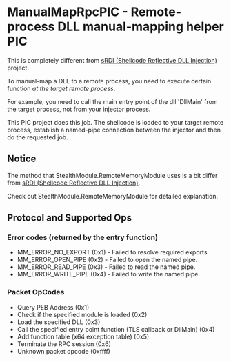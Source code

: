 # ManualMapRpcPIC - Remote-process DLL manual-mapping helper PIC

This is completely different from [sRDI (Shellcode Reflective DLL Injection)](https://github.com/monoxgas/sRDI) project.

To manual-map a DLL to a remote process, you need to execute certain function _at the target remote process_.

For example, you need to call the main entry point of the dll 'DllMain' from the target process, not from your injector process.

This PIC project does this job. The shellcode is loaded to your target remote process, establish a named-pipe connection between the injector and then do the requested job.

## Notice

The method that StealthModule.RemoteMemoryModule uses is a bit differ from [sRDI (Shellcode Reflective DLL Injection)](https://github.com/monoxgas/sRDI).

Check out StealthModule.RemoteMemoryModule for detailed explanation.

## Protocol and Supported Ops

### Error codes (returned by the entry function)

* MM_ERROR_NO_EXPORT (0x1) - Failed to resolve required exports.
* MM_ERROR_OPEN_PIPE (0x2) - Failed to open the named pipe.
* MM_ERROR_READ_PIPE (0x3) - Failed to read the named pipe.
* MM_ERROR_WRITE_PIPE (0x4) - Failed to write the named pipe.

### Packet OpCodes

* Query PEB Address (0x1)
* Check if the specified module is loaded (0x2)
* Load the specified DLL (0x3)
* Call the specified entry point function (TLS callback or DllMain) (0x4)
* Add function table (x64 exception table) (0x5)
* Terminate the RPC session (0x6)
* Unknown packet opcode (0xffff)
